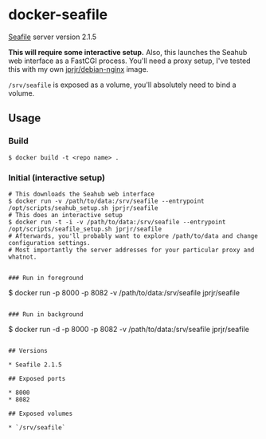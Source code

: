 # docker-seafile

[Seafile](http://www.seafile.com/en/home/) server version 2.1.5

__This will require some interactive setup.__ Also, this launches the Seahub
web interface as a FastCGI process. You'll need a proxy setup, I've tested
this with my own [jprjr/debian-nginx](https://github.com/jprjr/docker-debian-nginx)
image.

`/srv/seafile` is exposed as a volume, you'll absolutely need to bind a volume.


## Usage

### Build

```
$ docker build -t <repo name> .
```

### Initial (interactive setup)

```
# This downloads the Seahub web interface
$ docker run -v /path/to/data:/srv/seafile --entrypoint /opt/scripts/seahub_setup.sh jprjr/seafile
# This does an interactive setup
$ docker run -t -i -v /path/to/data:/srv/seafile --entrypoint /opt/scripts/seafile_setup.sh jprjr/seafile
# Afterwards, you'll probably want to explore /path/to/data and change configuration settings.
# Most importantly the server addresses for your particular proxy and whatnot.


### Run in foreground
```
$ docker run -p 8000 -p 8082 -v /path/to/data:/srv/seafile jprjr/seafile
```

### Run in background

```
$ docker run -d -p 8000 -p 8082 -v /path/to/data:/srv/seafile jprjr/seafile
```

## Versions

* Seafile 2.1.5

## Exposed ports

* 8000
* 8082

## Exposed volumes

* `/srv/seafile`
